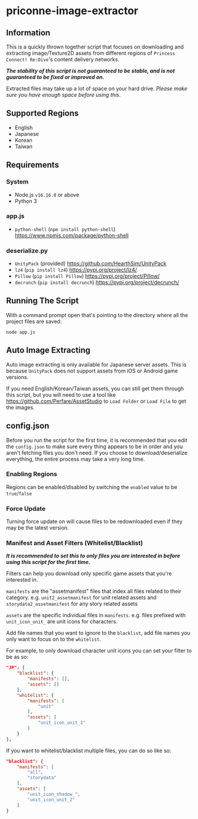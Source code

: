 # priconne-image-extractor

## Information
This is a quickly thrown together script that focuses on downloading and extracting image/Texture2D assets from
different regions of `Princess Connect! Re:Dive`'s content delivery networks.

***The stability of this script is not guaranteed to be stable, and is not guaranteed to be fixed or improved on.***

Extracted files may take up a lot of space on your hard drive. *Please make sure you have enough space before using this.*

## Supported Regions
- English
- Japanese
- Korean
- Taiwan

## Requirements
### System
- Node.js `v16.16.0` or above
- Python 3

### app.js
- `python-shell` (`npm install python-shell`) <https://www.npmjs.com/package/python-shell>

### deserialize.py
- `UnityPack` (provided) <https://github.com/HearthSim/UnityPack>
- `lz4` (`pip install lz4`) <https://pypi.org/project/lz4/>
- `Pillow` (`pip install Pillow`) <https://pypi.org/project/Pillow/>
- `decrunch` (`pip install decrunch`) <https://pypi.org/project/decrunch/>

## Running The Script
With a command prompt open that's pointing to the directory where all the project files are saved:
```
node app.js
```

## Auto Image Extracting
Auto image extracting is only available for Japanese server assets. This is because `UnityPack` does not support
assets from iOS or Android game versions.

If you need English/Korean/Taiwan assets, you can still get them through this script, but you will need to use a
tool like <https://github.com/Perfare/AssetStudio> to `Load Folder` or `Load File` to get the images.

## config.json
Before you run the script for the first time, it is recommended that you edit the `config.json` to make sure every
thing appears to be in order and you aren't fetching files you don't need. If you choose to download/deserialize
everything, the entire process may take a very long time.

### Enabling Regions
Regions can be enabled/disabled by switching the `enabled` value to be `true`/`false`

### Force Update
Turning force update on will cause files to be redownloaded even if they may be the latest version.

### Manifest and Asset Filters (Whitelist/Blacklist)
***It is recommended to set this to only files you are interested in before using this script for the first time.***

Filters can help you download only specific game assets that you're interested in.

`manifests` are the "assetmanifest" files that index all files related to their category. e.g. `unit2_assetmanifest` for
unit related assets and `storydata2_assetmanifest` for any story related assets

`assets` are the specific individual files in `manifests`. e.g. files prefixed with `unit_icon_unit_` are unit icons for
characters.

Add file names that you want to ignore to the `blacklist`, add file names you only want to focus on to the `whitelist`.

For example, to only download character unit icons you can set your filter to be as so:
```json
"JP": {
    "blacklist": {
        "manifests": [],
        "assets": []
    },
    "whitelist": {
        "manifests": [
            "unit"
        ],
        "assets": [
            "unit_icon_unit_1"
        ]
    }
},
```

If you want to whitelist/blacklist multiple files, you can do so like so:
```json
"blacklist": {
    "manifests": [
        "all",
        "storydata"
    ],
    "assets": [
        "unit_icon_shadow_",
        "unit_icon_unit_2"
    ]
}
```

